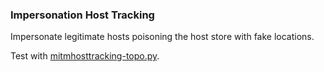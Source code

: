 ### Impersonation Host Tracking

Impersonate legitimate hosts poisoning the host store with fake locations.

Test with [mitmhosttracking-topo.py](https://github.com/edoardottt/offensive-onos-apps/blob/main/mininet/mitmhosttracking-topo.py).
